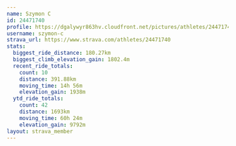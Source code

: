 ```yaml
---
name: Szymon C
id: 24471740
profile: https://dgalywyr863hv.cloudfront.net/pictures/athletes/24471740/7213253/3/large.jpg
username: szymon-c
strava_url: https://www.strava.com/athletes/24471740
stats:
  biggest_ride_distance: 180.27km
  biggest_climb_elevation_gain: 1802.4m
  recent_ride_totals:
    count: 10
    distance: 391.88km
    moving_time: 14h 56m
    elevation_gain: 1938m
  ytd_ride_totals:
    count: 42
    distance: 1693km
    moving_time: 60h 24m
    elevation_gain: 9792m
layout: strava_member
--- 
```


